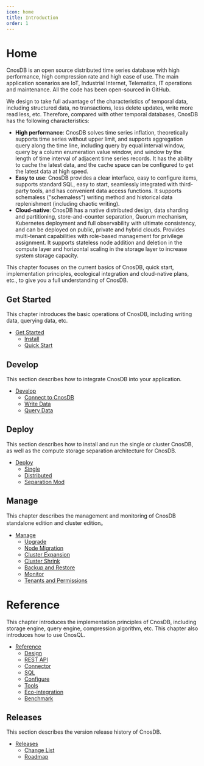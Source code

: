 ```yaml
---
icon: home
title: Introduction
order: 1
---
```


# Home

CnosDB is an open source distributed time series database with high performance, high compression rate and high ease of use. The main application scenarios are IoT, Industrial Internet, Telematics, IT operations and maintenance. All the code has been open-sourced in GitHub.

We design to take full advantage of the characteristics of temporal data, including structured data, no transactions, less delete updates, write more read less, etc. Therefore, compared with other temporal databases, CnosDB has the following characteristics:


- **High performance**: CnosDB solves time series inflation, theoretically supports time series without upper limit, and supports aggregation query along the time line, including query by equal interval window, query by a column enumeration value window, and window by the length of time interval of adjacent time series records. It has the ability to cache the latest data, and the cache space can be configured to get the latest data at high speed.
- **Easy to use**: CnosDB provides a clear interface, easy to configure items, supports standard SQL, easy to start, seamlessly integrated with third-party tools, and has convenient data access functions. It supports schemaless ("schemaless") writing method and historical data replenishment (including chaotic writing).
- **Cloud-native**: CnosDB has a native distributed design, data sharding and partitioning, store-and-counter separation, Quorum mechanism, Kubernetes deployment and full observability with ultimate consistency, and can be deployed on public, private and hybrid clouds. Provides multi-tenant capabilities with role-based management for privilege assignment. It supports stateless node addition and deletion in the compute layer and horizontal scaling in the storage layer to increase system storage capacity.

This chapter focuses on the current basics of CnosDB, quick start, implementation principles, ecological integration and cloud-native plans, etc., to give you a full understanding of CnosDB.


## Get Started

This chapter introduces the basic operations of CnosDB, including writing data, querying data, etc.

- [Get Started](docs/en/start/index.md)
  - [Install](docs/en/start/install.md)
  - [Quick Start](docs/en/start/quick_start.md)

## Develop

This section describes how to integrate CnosDB into your application.

- [Develop](docs/en/develop/index.md)
  - [Connect to CnosDB](docs/en/develop/api.md)
  - [Write Data](docs/en/develop/write.md)
  - [Query Data](docs/en/develop/query.md)

## Deploy

This section describes how to install and run the single or cluster CnosDB, as well as the compute storage separation architecture for CnosDB.

- [Deploy](docs/en/deploy/index.md)
  - [Single](docs/en/deploy/single.md)
  - [Distributed](docs/en/deploy/distributed.md)
  - [Separation Mod](docs/en/deploy/separation_mod.md)

## Manage

This chapter describes the management and monitoring of CnosDB standalone edition and cluster edition。

- [Manage](docs/en/manage/index.md)
  - [Upgrade](docs/en/manage/upgrade.md)
  - [Node Migration](docs/en/manage/migration.md)
  - [Cluster Expansion](docs/en/manage/cluster_expansion.md)
  - [Cluster Shrink](docs/en/manage/cluster_shrink.md)
  - [Backup and Restore](docs/en/manage/backup.md)
  - [Monitor](docs/en/manage/monitor.md)
  - [Tenants and Permissions](docs/en/manage/tenant.md)

# Reference

This chapter introduces the implementation principles of CnosDB, including storage engine, query engine, compression algorithm, etc. This chapter also introduces how to use CnosQL.

- [Reference](docs/en/reference/index.md)
  - [Design](docs/en/reference/design.md)
  - [REST API](docs/en/reference/rest_api.md)
  - [Connector](docs/en/reference/connector.md)
  - [SQL](docs/en/reference/sql.md)
  - [Configure](docs/en/reference/config.md)
  - [Tools](docs/en/reference/tools.md)
  - [Eco-integration](docs/en/reference/ecosystem.md)
  - [Benchmark](docs/en/reference/performance.md)

## Releases

This section describes the version release history of CnosDB.

- [Releases](docs/en/release/index.md)
  - [Change List](docs/en/release/changelist.md)
  - [Roadmap](docs/en/release/roadmap.md)
